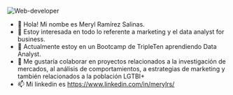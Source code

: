 ![Web-developer](https://i.postimg.cc/cCNqGYxq/Formas-Coloridas-Encabezado-Banner.png)
    

- 👋 Hola! Mi nombe es Meryl Ramírez Salinas.
- 👀 Estoy interesada en todo lo referente a marketing y el data analyst for business.
- 🌱 Actualmente estoy en un Bootcamp de TripleTen aprendiendo Data Analyst.
- 💞️ Me gustaría colaborar en proyectos relacionados a la investigación de mercados, al análisis de comportamientos, a estrategias de marketing y también relacionados a la población LGTBI+
- 📫 Mi linkedin es https://www.linkedin.com/in/merylrs/


